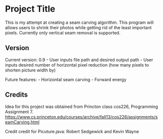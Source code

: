# Project Title

This is my attempt at creating a seam carving algorithm. This program will allows users to shrink their photos while getting rid of the 
least important pixels. Currently only vertical seam removal is supported.

## Version

Current version: 0.9
	- User inputs file path and desired output path
	- User inputs desired number of horizontal pixel reduction (how many pixels to shorten picture width by)
	
Future features:
	- Horizontal seam carving
	- Forward energy
	
## Credits

Idea for this project was obtained from Princton class cos226, Programming Assignment 7.
https://www.cs.princeton.edu/courses/archive/fall13/cos226/assignments/seamCarving.html

Credit credit for Picuture.java: Robert Sedgewick and Kevin Wayne

